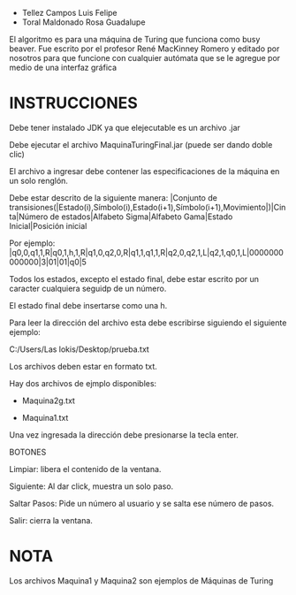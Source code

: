  * Tellez Campos Luis Felipe
 * Toral Maldonado Rosa Guadalupe
 
 El algoritmo es para una máquina de Turing que funciona como busy beaver. Fue escrito por el profesor René MacKinney Romero y editado por nosotros para que funcione con cualquier autómata que se le agregue por medio de una interfaz gráfica


# INSTRUCCIONES

Debe tener instalado JDK ya que elejecutable es un archivo .jar

Debe ejecutar el archivo MaquinaTuringFinal.jar (puede ser dando doble clic)

El archivo a ingresar debe contener las especificaciones de la máquina en un solo renglón.

Debe estar descrito de la siguiente manera:
	|Conjunto de transisiones(|Estado(i),Símbolo(i),Estado(i+1),Símbolo(i+1),Movimiento|)|Cinta|Número de estados|Alfabeto Sigma|Alfabeto Gama|Estado Inicial|Posición inicial

Por ejemplo:
	|q0,0,q1,1,R|q0,1,h,1,R|q1,0,q2,0,R|q1,1,q1,1,R|q2,0,q2,1,L|q2,1,q0,1,L|0000000000000|3|01|01|q0|5

Todos los estados, excepto el estado final, debe estar escrito por un caracter cualquiera seguidp de un número.

El estado final debe insertarse como una h.

Para leer la dirección del archivo esta debe escribirse siguiendo el siguiente ejemplo:

C:/Users/Las lokis/Desktop/prueba.txt

Los archivos deben estar en formato txt.

Hay dos archivos de ejmplo disponibles:

- Maquina2g.txt

- Maquina1.txt

Una vez ingresada la dirección debe presionarse la tecla enter.

BOTONES

Limpiar: libera el contenido de la ventana.

Siguiente: Al dar click, muestra un solo paso.

Saltar Pasos: Pide un número al usuario y se salta ese número de pasos.

Salir: cierra la ventana.

# NOTA

Los archivos Maquina1 y Maquina2 son ejemplos de Máquinas de Turing
